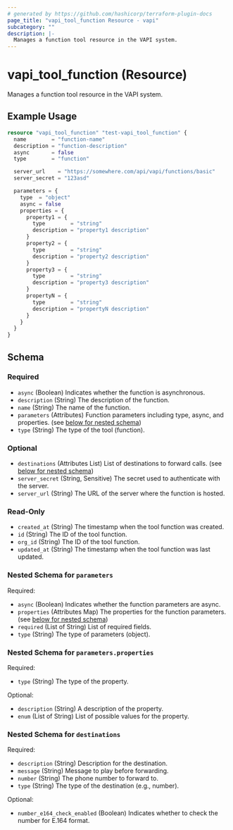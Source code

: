 ```yaml
---
# generated by https://github.com/hashicorp/terraform-plugin-docs
page_title: "vapi_tool_function Resource - vapi"
subcategory: ""
description: |-
  Manages a function tool resource in the VAPI system.
---
```


# vapi_tool_function (Resource)

Manages a function tool resource in the VAPI system.

## Example Usage

```terraform
resource "vapi_tool_function" "test-vapi_tool_function" {
  name        = "function-name"
  description = "function-description"
  async       = false
  type        = "function"

  server_url    = "https://somewhere.com/api/vapi/functions/basic"
  server_secret = "123asd"

  parameters = {
    type  = "object"
    async = false
    properties = {
      property1 = {
        type        = "string"
        description = "property1 description"
      }
      property2 = {
        type        = "string"
        description = "property2 description"
      }
      property3 = {
        type        = "string"
        description = "property3 description"
      }
      propertyN = {
        type        = "string"
        description = "propertyN description"
      }
    }
  }
}
```

<!-- schema generated by tfplugindocs -->
## Schema

### Required

- `async` (Boolean) Indicates whether the function is asynchronous.
- `description` (String) The description of the function.
- `name` (String) The name of the function.
- `parameters` (Attributes) Function parameters including type, async, and properties. (see [below for nested schema](#nestedatt--parameters))
- `type` (String) The type of the tool (function).

### Optional

- `destinations` (Attributes List) List of destinations to forward calls. (see [below for nested schema](#nestedatt--destinations))
- `server_secret` (String, Sensitive) The secret used to authenticate with the server.
- `server_url` (String) The URL of the server where the function is hosted.

### Read-Only

- `created_at` (String) The timestamp when the tool function was created.
- `id` (String) The ID of the tool function.
- `org_id` (String) The ID of the tool function.
- `updated_at` (String) The timestamp when the tool function was last updated.

<a id="nestedatt--parameters"></a>
### Nested Schema for `parameters`

Required:

- `async` (Boolean) Indicates whether the function parameters are async.
- `properties` (Attributes Map) The properties for the function parameters. (see [below for nested schema](#nestedatt--parameters--properties))
- `required` (List of String) List of required fields.
- `type` (String) The type of parameters (object).

<a id="nestedatt--parameters--properties"></a>
### Nested Schema for `parameters.properties`

Required:

- `type` (String) The type of the property.

Optional:

- `description` (String) A description of the property.
- `enum` (List of String) List of possible values for the property.



<a id="nestedatt--destinations"></a>
### Nested Schema for `destinations`

Required:

- `description` (String) Description for the destination.
- `message` (String) Message to play before forwarding.
- `number` (String) The phone number to forward to.
- `type` (String) The type of the destination (e.g., number).

Optional:

- `number_e164_check_enabled` (Boolean) Indicates whether to check the number for E.164 format.
